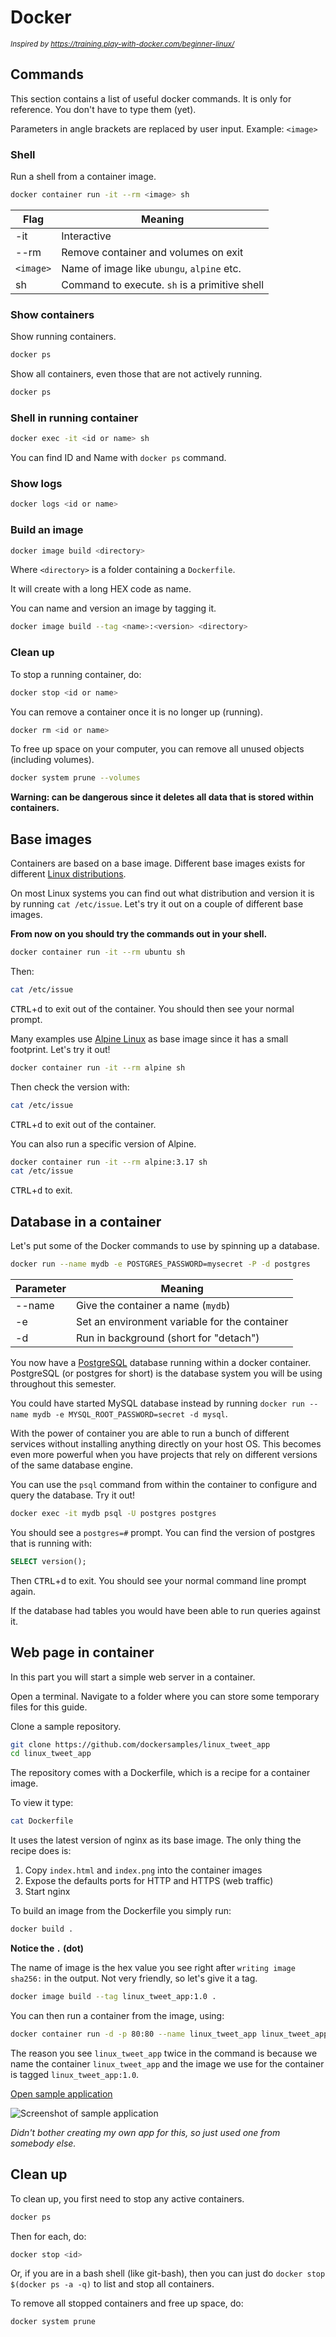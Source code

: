 # Docker

<small><i>Inspired by <https://training.play-with-docker.com/beginner-linux/></small></i>

## Commands

This section contains a list of useful docker commands.
It is only for reference.
You don't have to type them (yet).

Parameters in angle brackets are replaced by user input.
Example: `<image>`

### Shell

Run a shell from a container image.

```sh
docker container run -it --rm <image> sh
```

| Flag      | Meaning                                       |
| --------- | --------------------------------------------- |
| -it       | Interactive                                   |
| --rm      | Remove container and volumes on exit          |
| `<image>` | Name of image like `ubungu`, `alpine` etc.    |
| sh        | Command to execute. `sh` is a primitive shell |

### Show containers

Show running containers.

```sh
docker ps
```

Show all containers, even those that are not actively running.

```sh
docker ps
```

### Shell in running container

```sh
docker exec -it <id or name> sh
```

You can find ID and Name with `docker ps` command.

### Show logs

```sh
docker logs <id or name>
```

### Build an image

```sh
docker image build <directory>
```

Where `<directory>` is a folder containing a `Dockerfile`.

It will create with a long HEX code as name.

You can name and version an image by tagging it.

```sh
docker image build --tag <name>:<version> <directory>
```

### Clean up

To stop a running container, do:

```sh
docker stop <id or name>
```

You can remove a container once it is no longer up (running).

```sh
docker rm <id or name>
```

To free up space on your computer, you can remove all unused objects (including
volumes).

```sh
docker system prune --volumes
```

**Warning: can be dangerous since it deletes all data that is stored within
containers.**

## Base images

Containers are based on a base image.
Different base images exists for different [Linux
distributions](https://en.wikipedia.org/wiki/Linux_distribution).

On most Linux systems you can find out what distribution and version it is by
running `cat /etc/issue`.
Let's try it out on a couple of different base images.

**From now on you should try the commands out in your shell.**

```sh
docker container run -it --rm ubuntu sh
```

Then:

```sh
cat /etc/issue
```

<kbd>CTRL</kbd>+<kbd>d</kbd> to exit out of the container.
You should then see your normal prompt.

Many examples use [Alpine Linux](https://www.alpinelinux.org/) as base image
since it has a small footprint.
Let's try it out!

```sh
docker container run -it --rm alpine sh
```

Then check the version with:

```sh
cat /etc/issue
```

<kbd>CTRL</kbd>+<kbd>d</kbd> to exit out of the container.

You can also run a specific version of Alpine.

```sh
docker container run -it --rm alpine:3.17 sh
cat /etc/issue
```

<kbd>CTRL</kbd>+<kbd>d</kbd> to exit.

## Database in a container

Let's put some of the Docker commands to use by spinning up a database.

```sh
docker run --name mydb -e POSTGRES_PASSWORD=mysecret -P -d postgres
```

| Parameter | Meaning                                       |
| --------- | --------------------------------------------- |
| --name    | Give the container a name (`mydb`)            |
| -e        | Set an environment variable for the container |
| -d        | Run in background (short for "detach")        |

You now have a [PostgreSQL](https://www.postgresql.org/) database running
within a docker container.
PostgreSQL (or postgres for short) is the database system you will be using
throughout this semester.

You could have started MySQL database instead by running `docker run --name
mydb -e MYSQL_ROOT_PASSWORD=secret -d mysql`.

With the power of container you are able to run a bunch of different services
without installing anything directly on your host OS.
This becomes even more powerful when you have projects that rely on different
versions of the same database engine.

You can use the `psql` command from within the container to configure and query
the database.
Try it out!

```sh
docker exec -it mydb psql -U postgres postgres
```

You should see a `postgres=#` prompt.
You can find the version of postgres that is running with:

```sql
SELECT version();
```

Then <kbd>CTRL</kbd>+<kbd>d</kbd> to exit.
You should see your normal command line prompt again.

If the database had tables you would have been able to run queries against it.

## Web page in container

In this part you will start a simple web server in a container.

Open a terminal.
Navigate to a folder where you can store some temporary files for this guide.

Clone a sample repository.

```sh
git clone https://github.com/dockersamples/linux_tweet_app
cd linux_tweet_app
```

The repository comes with a Dockerfile, which is a recipe for a container
image.

To view it type:

```sh
cat Dockerfile
```

It uses the latest version of nginx as its base image.
The only thing the recipe does is:

1. Copy `index.html` and `index.png` into the container images
2. Expose the defaults ports for HTTP and HTTPS (web traffic)
3. Start nginx

To build an image from the Dockerfile you simply run:

```sh
docker build .
```

**Notice the `.` (dot)**

The name of image is the hex value you see right after `writing image sha256:`
in the output.
Not very friendly, so let's give it a tag.

```sh
docker image build --tag linux_tweet_app:1.0 .
```

You can then run a container from the image, using:

```sh
docker container run -d -p 80:80 --name linux_tweet_app linux_tweet_app:1.0
```

The reason you see `linux_tweet_app` twice in the command is because we name
the container `linux_tweet_app` and the image we use for the container is
tagged `linux_tweet_app:1.0`.

[Open sample application](http://localhost)

![Screenshot of sample application](./sample-app.png)

_Didn't bother creating my own app for this, so just used one from somebody
else._

## Clean up

To clean up, you first need to stop any active containers.

```sh
docker ps
```

Then for each, do:

```sh
docker stop <id>
```

Or, if you are in a bash shell (like git-bash), then you can just do `docker
stop $(docker ps -a -q)` to list and stop all containers.

To remove all stopped containers and free up space, do:

```sh
docker system prune
```
